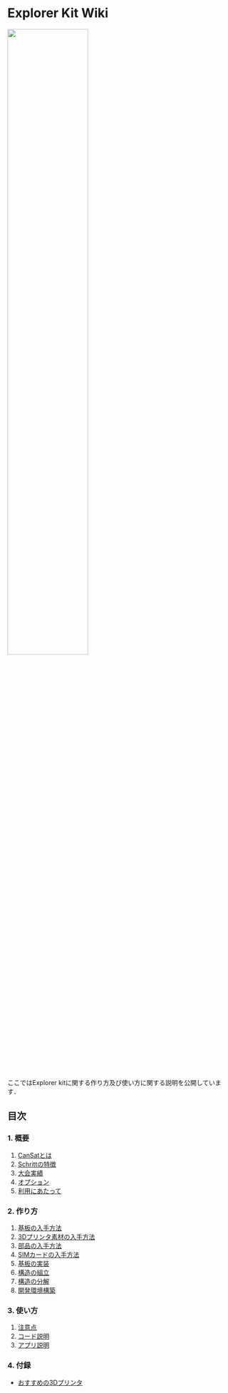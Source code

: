 # Explorer Kit Wiki
<img src="https://github.com/NAFT-LinkSpace/Explorer_Kit/wiki/images/0/1.png" width="60%">

ここではExplorer kitに関する作り方及び使い方に関する説明を公開しています．

## 目次
### 1. 概要
  1. [CanSatとは](../../Explorer_Kit/wiki/1_Overview#1.1-CanSatとは)
  2. [Schrittの特徴](../../Explorer_Kit/wiki/1_Overview#1.2-Schrittの特徴)
  3. [大会実績](../../Explorer_Kit/wiki/1_Overview#1.3-大会実績)
  4. [オプション](../../Explorer_Kit/wiki/1_Overview#1.4-オプション)
  5. [利用にあたって](../../Explorer_Kit/wiki/1_Overview#1.5-利用にあたって)
### 2. 作り方
  1. [基板の入手方法](../../Explorer_Kit/wiki/2_1_GettingBoard)
  2. [3Dプリンタ素材の入手方法](../../Explorer_Kit/wiki/2_2_Getting3DParts)
  3. [部品の入手方法](../../Explorer_Kit/wiki/2_3_GettingMaterials)
  4. [SIMカードの入手方法](../../Explorer_Kit/wiki/2_4_GettingSIM)
  5. [基板の実装](../../Explorer_Kit/wiki/2_5_MountingBoard)
  6. [構造の組立](../../Explorer_Kit/wiki/2_6_Assembling)
  7. [構造の分解](../../Explorer_Kit/wiki/2_7_Disassembling)
  8. [開発環境構築](../../Explorer_Kit/wiki/2_8_EnvConstruct)
### 3. 使い方
  1. [注意点](../../Explorer_Kit/wiki/3_1_HowToUse)
  2. [コード説明](../../Explorer_Kit/wiki/3_2_CodeExplanation)
  3. [アプリ説明](../../Explorer_Kit/wiki/3_3_AppExplanation)
### 4. 付録
  + [おすすめの3Dプリンタ](../../Explorer_Kit/wiki/4_1_Recom3DPrinters)